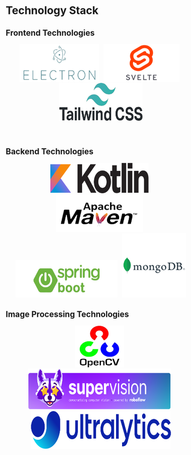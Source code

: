 # Technology Stack


## Frontend Technologies

<div style="text-align: center; margin-bottom: 20px;">
    <img src="../assets/technologyPage/electron.png" alt="electron" style="width: 210px; height: 100px; margin-right: 1.5%;">
    <img src="../assets/technologyPage/svelte.png" alt="svelte" style="width: 200px; height: 100px; margin-right: 1.5%;">
    <img src="../assets/technologyPage/tailwind.png" alt="tailwind" style="width: 220px; height: 100px;">
</div>
<br>


## Backend Technologies

<div style="text-align: center; margin-bottom: 20px;">
    <img src="../assets/technologyPage/kotlin.png" alt="kotlin" style="width: 260px; height: 80px; margin-right: 1.5%;">
    <img src="../assets/technologyPage/maven.png" alt="maven" style="width: 230px; height: 100px; margin-right: 1.5%;">
    <img src="../assets/technologyPage/springBoot.png" alt="springBoot" style="width: 270px; height: 100px; margin-right: 1.5%;">
    <img src="../assets/technologyPage/mongodb.png" alt="mongodb" style="width: 170px; height: 170px;">
</div>

## Image Processing Technologies

<div style="text-align: center; margin-bottom: 20px;">
    <img src="../assets/technologyPage/openCV.png" alt="openCV" style="width: 130px; height: 110px; margin-right: 1.5%;">
    <img src="../assets/technologyPage/supervision.png" alt="supervision" style="width: 380px; height: 110px; margin-right: 1.5%;">
    <img src="../assets/technologyPage/ultralytics.png" alt="ultralytics" style="width: 370px; height: 100px;">
</div>